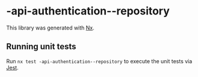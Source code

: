 # -api-authentication--repository

This library was generated with [Nx](https://nx.dev).

## Running unit tests

Run `nx test -api-authentication--repository` to execute the unit tests via [Jest](https://jestjs.io).
